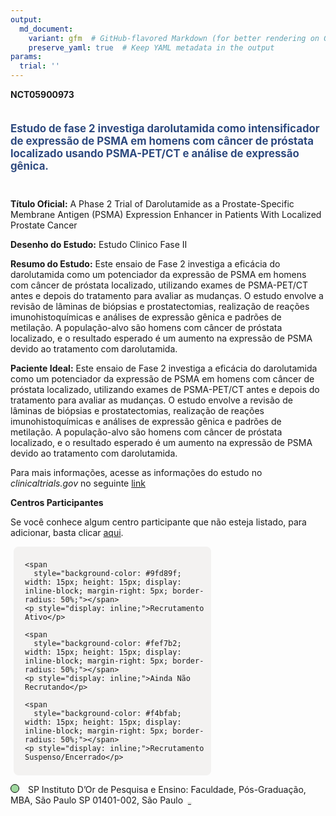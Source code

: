 ```yaml
---
output: 
  md_document:
    variant: gfm  # GitHub-flavored Markdown (for better rendering on GitHub)
    preserve_yaml: true  # Keep YAML metadata in the output
params:
  trial: ''
---
```


**NCT05900973**

<div style="padding: 5px 5px 5px 0px; font-size: 1.20em; font-weight: bold; color: #2E4A7F; text-align: left; margin-bottom: 20px">

Estudo de fase 2 investiga darolutamida como intensificador de expressão
de PSMA em homens com câncer de próstata localizado usando PSMA-PET/CT e
análise de expressão gênica.

</div>

**Título Oficial:** A Phase 2 Trial of Darolutamide as a
Prostate-Specific Membrane Antigen (PSMA) Expression Enhancer in
Patients With Localized Prostate Cancer

**Desenho do Estudo:** Estudo Clinico Fase II

**Resumo do Estudo:** Este ensaio de Fase 2 investiga a eficácia do
darolutamida como um potenciador da expressão de PSMA em homens com
câncer de próstata localizado, utilizando exames de PSMA-PET/CT antes e
depois do tratamento para avaliar as mudanças. O estudo envolve a
revisão de lâminas de biópsias e prostatectomias, realização de reações
imunohistoquímicas e análises de expressão gênica e padrões de
metilação. A população-alvo são homens com câncer de próstata
localizado, e o resultado esperado é um aumento na expressão de PSMA
devido ao tratamento com darolutamida.

**Paciente Ideal:** Este ensaio de Fase 2 investiga a eficácia do
darolutamida como um potenciador da expressão de PSMA em homens com
câncer de próstata localizado, utilizando exames de PSMA-PET/CT antes e
depois do tratamento para avaliar as mudanças. O estudo envolve a
revisão de lâminas de biópsias e prostatectomias, realização de reações
imunohistoquímicas e análises de expressão gênica e padrões de
metilação. A população-alvo são homens com câncer de próstata
localizado, e o resultado esperado é um aumento na expressão de PSMA
devido ao tratamento com darolutamida.

Para mais informações, acesse as informações do estudo no
*clinicaltrials.gov* no seguinte
[link](https://clinicaltrials.gov/ct2/show/NCT05900973)

**Centros Participantes**

Se você conhece algum centro participante que não esteja listado, para
adicionar, basta clicar
[aqui](https://flazar.shinyapps.io/formsapp?study_nct_id=NCT05900973&location_id=N%2FA&location_full_name=N%2FA&form_type=Adicionar%20Centro%7D).

<div style="margin-bottom: 8px; margin-left: 5px; padding: 8px; max-width: 300px; background-color: #f3f2f1; border-radius: 8px;">

<div style="margin-left: 10px;">

    <span 
      style="background-color: #9fd89f; width: 15px; height: 15px; display: inline-block; margin-right: 5px; border-radius: 50%;"></span>
    <p style="display: inline;">Recrutamento Ativo</p>

</div>

<div style="margin-left: 10px;">

    <span 
      style="background-color: #fef7b2; width: 15px; height: 15px; display: inline-block; margin-right: 5px; border-radius: 50%;"></span>
    <p style="display: inline;">Ainda Não Recrutando</p>

</div>

<div style="margin-left: 10px;">

    <span 
      style="background-color: #f4bfab; width: 15px; height: 15px; display: inline-block; margin-right: 5px; border-radius: 50%;"></span>
    <p style="display: inline;">Recrutamento Suspenso/Encerrado</p>

</div>

</div>

<span style="border: 0.5px solid black; display: inline-block; width: 12px; height: 12px; border-radius: 50%; margin-right: 10px; padding-bottom: 0px; background-color: #9fd89f;"></span>
SP Instituto D’Or de Pesquisa e Ensino: Faculdade, Pós-Graduação, MBA,
São Paulo SP 01401-002, São Paulo
<span style="color: #2E4A7F; margin-left: 2px; padding: 2px; background-color: #f3f2f1; border-radius: 8px; font-weight: 500; font-size: 0.6">[REPORTAR
ERRO](https://flazar.shinyapps.io/formsapp?study_nct_id=NCT05900973&location_id=INSTITUTODORDEPESQUISAEENSINOSAOPAULOBRAZIL&location_full_name=Instituto%20D%27Or%20de%20Pesquisa%20e%20Ensino%3A%20Faculdade%2C%20P%C3%B3s-Gradua%C3%A7%C3%A3o%2C%20MBA%2C%20S%C3%A3o%20Paulo%20SP%2C%2001401-002%2C%20S%C3%A3o%20Paulo&form_type=Reportar%20Erro)</span>

